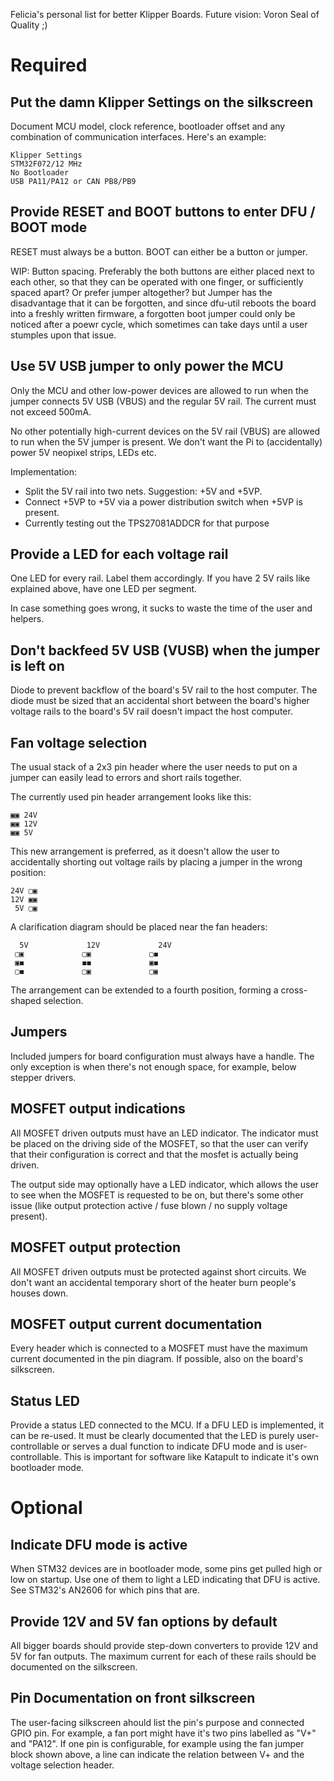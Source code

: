 Felicia's personal list for better Klipper Boards. Future vision: Voron Seal of Quality ;)

# Required

## Put the damn Klipper Settings on the silkscreen

Document MCU model, clock reference, bootloader offset and any combination of communication interfaces. Here's an example:

    Klipper Settings
    STM32F072/12 MHz
    No Bootloader
    USB PA11/PA12 or CAN PB8/PB9
    
## Provide RESET and BOOT buttons to enter DFU / BOOT mode

RESET must always be a button. BOOT can either be a button or jumper.

WIP: Button spacing. Preferably the both buttons are either placed next to each other, so that they can be operated with one finger, or
sufficiently spaced apart? Or prefer jumper altogether? but Jumper has the disadvantage that it can be forgotten, and since dfu-util
reboots the board into a freshly written firmware, a forgotten boot jumper could only be noticed after a poewr cycle, which sometimes
can take days until a user stumples upon that issue.


## Use 5V USB jumper to only power the MCU

Only the MCU and other low-power devices are allowed to run when the jumper connects 5V USB (VBUS) and the regular 5V rail. The current must not exceed
500mA.

No other potentially high-current devices on the 5V rail (VBUS) are allowed to run when the 5V jumper is present.
We don't want the Pi to (accidentally) power 5V neopixel strips, LEDs etc. 

Implementation:

- Split the 5V rail into two nets. Suggestion: +5V and +5VP.
- Connect +5VP to +5V via a power distribution switch when +5VP is present.
- Currently testing out the TPS27081ADDCR for that purpose


## Provide a LED for each voltage rail

One LED for every rail. Label them accordingly. If you have 2 5V rails like explained above, have one LED per segment.

In case something goes wrong, it sucks to waste the time of the user and helpers. 

## Don't backfeed 5V USB (VUSB) when the jumper is left on

 Diode to prevent backflow of the board's 5V rail to the host computer. The diode must be sized that an accidental
short between the board's higher voltage rails to the board's 5V rail doesn't impact the host computer.

## Fan voltage selection

The usual stack of a 2x3 pin header where the user needs to put on a jumper can easily lead to errors and short rails together.

The currently used pin header arrangement looks like this:

    ▣▣ 24V
    ▣▣ 12V
    ▣▣ 5V

This new arrangement is preferred, as it doesn't allow the user to accidentally shorting out voltage rails by placing a jumper in the wrong position:

    24V ▢▣
    12V ▣▣
     5V ▢▣ 

A clarification diagram should be placed near the fan headers:

      5V             12V             24V
     ▢▣             ▢▣             ▢◼
     ▣◼             ◼◼             ▣◼
     ▢◼             ▢▣             ▢▣

The arrangement can be extended to a fourth position, forming a cross-shaped selection.

## Jumpers

Included jumpers for board configuration must always have a handle. The only exception is when there's not enough space, for example, below stepper drivers.

## MOSFET output indications

All MOSFET driven outputs must have an LED indicator. The indicator must be placed on the driving side of the MOSFET, so that the user can verify that their
configuration is correct and that the mosfet is actually being driven.

The output side may optionally have a LED indicator, which allows the user to see when the MOSFET is requested to be on, but there's some other issue (like output protection active / fuse blown / no supply voltage present).

## MOSFET output protection

All MOSFET driven outputs must be protected against short circuits. We don't want an accidental temporary short of the heater burn people's houses down.

## MOSFET output current documentation

Every header which is connected to a MOSFET must have the maximum current documented in the pin diagram. If possible, also on the board's silkscreen.

## Status LED

Provide a status LED connected to the MCU. If a DFU LED is implemented, it can be re-used. It must be clearly documented that the LED is purely user-controllable or serves a dual function to indicate DFU mode and
is user-controllable. This is important for software like Katapult to indicate it's own bootloader mode.


# Optional

## Indicate DFU mode is active

When STM32 devices are in bootloader mode, some pins get pulled high or low on startup. Use one of them to light a LED indicating that DFU is active. See STM32's AN2606 for which pins that are. 

## Provide 12V and 5V fan options by default

All bigger boards should provide step-down converters to provide 12V and 5V for fan outputs. The maximum current for each of these rails should be documented on the silkscreen.

## Pin Documentation on front silkscreen

The user-facing silkscreen ahould list the pin's purpose and connected GPIO pin. For example, a fan port might have it's two pins labelled as "V+" and "PA12". If one pin is configurable,
for example using the fan jumper block shown above, a line can indicate the relation between V+ and the voltage selection header.
